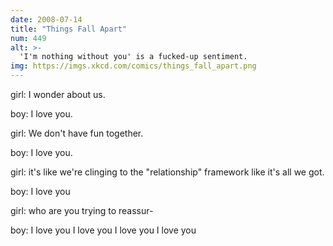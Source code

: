```yaml
---
date: 2008-07-14
title: "Things Fall Apart"
num: 449
alt: >-
  'I'm nothing without you' is a fucked-up sentiment.
img: https://imgs.xkcd.com/comics/things_fall_apart.png
---
```

girl: I wonder about us.

boy: I love you.

girl: We don't have fun together.

boy: I love you.

girl: it's like we're clinging to the "relationship" framework like it's all we got.

boy: I love you

girl: who are you trying to reassur-

boy: I love you I love you I love you I love you

